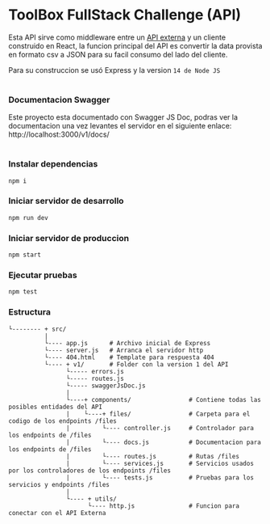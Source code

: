# ToolBox FullStack Challenge (API)

Esta API sirve como middleware entre un [API externa](https://echo-serv.tbxnet.com/explorer/#/Secret/get_secret_file__name_) y un cliente construido en React, la funcion principal del API es convertir la data provista en formato csv a JSON para su facil consumo del lado del cliente.

Para su construccion se usó Express y la version `14 de Node JS`
<br>
<br>

### Documentacion Swagger
Este proyecto esta documentado con Swagger JS Doc, podras ver la documentacion una vez levantes el servidor en el siguiente enlace:       
http://localhost:3000/v1/docs/
<br>
<br>

### Instalar dependencias
```
npm i
```

### Iniciar servidor de desarrollo
```
npm run dev
```

### Iniciar servidor de produccion
```
npm start
```

### Ejecutar pruebas
```
npm test
```

### Estructura
```
└-------- + src/
          |
          └---- app.js      # Archivo inicial de Express
          └---- server.js   # Arranca el servidor http
          └---- 404.html    # Template para respuesta 404
          └---- + v1/       # Folder con la version 1 del API
                └----- errors.js
                └----- routes.js
                └----- swaggerJsDoc.js
                |
                └----+ components/                # Contiene todas las posibles entidades del API
                |    └----+ files/                # Carpeta para el codigo de los endpoints /files
                |         └---- controller.js     # Controlador para los endpoints de /files
                |         └---- docs.js           # Documentacion para los endpoints de /files
                |         └---- routes.js         # Rutas /files
                |         └---- services.js       # Servicios usados por los controladores de los endpoints /files
                |         └---- tests.js          # Pruebas para los servicios y endpoints /files
                |
                └---- + utils/
                      └---- http.js               # Funcion para conectar con el API Externa 
```
